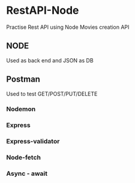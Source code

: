 # RestAPI-Node
Practise Rest API using Node 
Movies creation API


## NODE
Used as back end and JSON as DB

## Postman 
Used to test GET/POST/PUT/DELETE

### Nodemon 
### Express
### Express-validator
### Node-fetch
### Async - await
